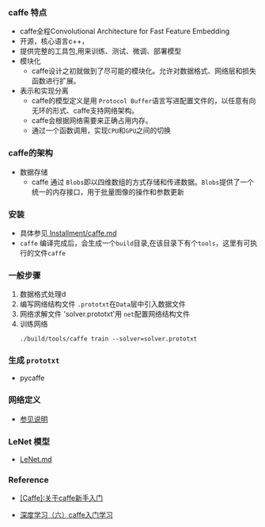 ### caffe 特点

* caffe全程Convolutional Architecture for Fast Feature Embedding
* 开源，核心语言c++， 
* 提供完整的工具包,用来训练、测试、微调、部署模型
* 模块化
    * caffe设计之初就做到了尽可能的模块化。允许对数据格式、网络层和损失函数进行扩展。
* 表示和实现分离
    * caffe的模型定义是用 `Protocol Buffer`语言写进配置文件的，以任意有向无环的形式、caffe支持网络架构。
    * caffe会根据网络需要来正确占用内存。
    * 通过一个函数调用，实现`CPU`和`GPU`之间的切换

### caffe的架构

* 数据存储
    * caffe 通过 `Blobs`即以四维数组的方式存储和传递数据。`Blobs`提供了一个统一的内存接口，用于批量图像的操作和参数更新
    
### 安装
* 具体参见[ Installment/caffe.md ](https://github.com/jiye-ML/Installment/blob/master/caffe.md)
* `caffe` 编译完成后，会生成一个`build`目录,在该目录下有个`tools`，这里有可执行的文件`caffe`

### 一般步骤
1. 数据格式处理d
2. 编写网络结构文件 `.prototxt`在`Data`层中引入数据文件
3. 网络求解文件 'solver.prototxt'用 `net`配置网络结构文件
4. 训练网络
    ```
    ./build/tools/caffe train --solver=solver.prototxt 
    ```
### 生成 `prototxt`
* pycaffe


### 网络定义
* [参见说明](1.net_define.md)

### LeNet 模型
* [LeNet.md](2.LeNet.md)

### Reference

* [[Caffe]:关于caffe新手入门](http://blog.csdn.net/cham_3/article/details/72141753)

* [深度学习（六）caffe入门学习](http://blog.csdn.net/hjimce/article/details/48933813)